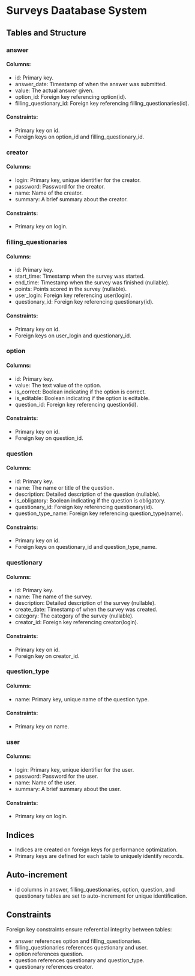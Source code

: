 # Surveys Daatabase System

## Tables and Structure

### answer

#### Columns:
- id: Primary key.
- answer_date: Timestamp of when the answer was submitted.
- value: The actual answer given.
- option_id: Foreign key referencing option(id).
- filling_questionary_id: Foreign key referencing filling_questionaries(id).
#### Constraints:
- Primary key on id.
- Foreign keys on option_id and filling_questionary_id.

### creator

#### Columns:
- login: Primary key, unique identifier for the creator.
- password: Password for the creator.
- name: Name of the creator.
- summary: A brief summary about the creator.
#### Constraints:
- Primary key on login.

### filling_questionaries

#### Columns:
- id: Primary key.
- start_time: Timestamp when the survey was started.
- end_time: Timestamp when the survey was finished (nullable).
- points: Points scored in the survey (nullable).
- user_login: Foreign key referencing user(login).
- questionary_id: Foreign key referencing questionary(id).
#### Constraints:
- Primary key on id.
- Foreign keys on user_login and questionary_id.

### option

#### Columns:
- id: Primary key.
- value: The text value of the option.
- is_correct: Boolean indicating if the option is correct.
- is_editable: Boolean indicating if the option is editable.
- question_id: Foreign key referencing question(id).
#### Constraints:
- Primary key on id.
- Foreign key on question_id.

### question

#### Columns:
- id: Primary key.
- name: The name or title of the question.
- description: Detailed description of the question (nullable).
- is_obligatory: Boolean indicating if the question is obligatory.
- questionary_id: Foreign key referencing questionary(id).
- question_type_name: Foreign key referencing question_type(name).
#### Constraints:
- Primary key on id.
- Foreign keys on questionary_id and question_type_name.

### questionary

#### Columns:
- id: Primary key.
- name: The name of the survey.
- description: Detailed description of the survey (nullable).
- create_date: Timestamp of when the survey was created.
- category: The category of the survey (nullable).
- creator_id: Foreign key referencing creator(login).
#### Constraints:
- Primary key on id.
- Foreign key on creator_id.

### question_type

#### Columns:
- name: Primary key, unique name of the question type.
#### Constraints:
- Primary key on name.

### user

#### Columns:
- login: Primary key, unique identifier for the user.
- password: Password for the user.
- name: Name of the user.
- summary: A brief summary about the user.
#### Constraints:
- Primary key on login.

## Indices
- Indices are created on foreign keys for performance optimization.
- Primary keys are defined for each table to uniquely identify records.
  
## Auto-increment
- id columns in answer, filling_questionaries, option, question, and questionary tables are set to auto-increment for unique identification.
  
## Constraints
Foreign key constraints ensure referential integrity between tables:
- answer references option and filling_questionaries.
- filling_questionaries references questionary and user.
- option references question.
- question references questionary and question_type.
- questionary references creator.
